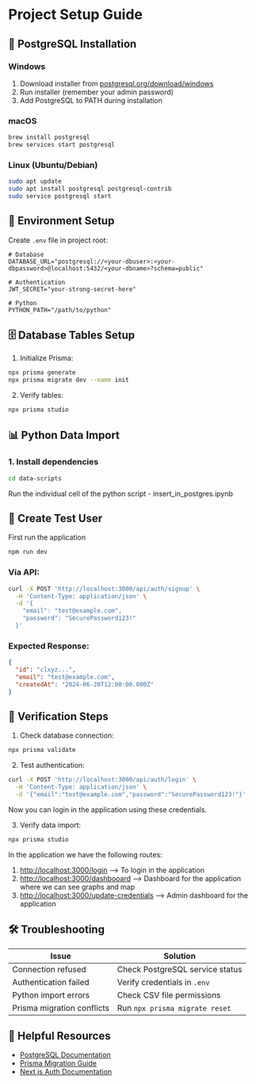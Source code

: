 # Project Setup Guide
## 🐘 PostgreSQL Installation

### Windows
1. Download installer from [postgresql.org/download/windows](https://www.postgresql.org/download/windows/)
2. Run installer (remember your admin password)
3. Add PostgreSQL to PATH during installation

### macOS
```bash
brew install postgresql
brew services start postgresql
```

### Linux (Ubuntu/Debian)
```bash
sudo apt update
sudo apt install postgresql postgresql-contrib
sudo service postgresql start
```

## 🔐 Environment Setup

Create `.env` file in project root:
```env
# Database
DATABASE_URL="postgresql://<your-dbuser>:<your-dbpassword>@localhost:5432/<your-dbname>?schema=public"

# Authentication
JWT_SECRET="your-strong-secret-here"

# Python
PYTHON_PATH="/path/to/python"
```

## 🗄️ Database Tables Setup

1. Initialize Prisma:
```bash
npx prisma generate
npx prisma migrate dev --name init
```

2. Verify tables:
```bash
npx prisma studio
```

## 📊 Python Data Import

### 1. Install dependencies
```bash
cd data-scripts
```
Run the individual cell of the python script - insert_in_postgres.ipynb 

## 👤 Create Test User

First run the application
```bash
npm run dev
```

### Via API:
```bash
curl -X POST 'http://localhost:3000/api/auth/signup' \
  -H 'Content-Type: application/json' \
  -d '{
    "email": "test@example.com",
    "password": "SecurePassword123!"
  }'
```

### Expected Response:
```json
{
  "id": "clxyz...",
  "email": "test@example.com",
  "createdAt": "2024-06-20T12:00:00.000Z"
}
```

## 🚦 Verification Steps

1. Check database connection:
```bash
npx prisma validate
```

2. Test authentication:
```bash
curl -X POST 'http://localhost:3000/api/auth/login' \
  -H 'Content-Type: application/json' \
  -d '{"email":"test@example.com","password":"SecurePassword123!"}'
```
Now you can login in the application using these credentials.

3. Verify data import:
```bash
npx prisma studio
```
In the application we have the following routes:
1. [http://localhost:3000/login](http://localhost:3000/login) --> To login in the application
2. [http://localhost:3000/dashbooard](http://localhost:3000/dashboard) --> Dashboard for the application where we can see graphs and map
3. [http://localhost:3000/update-credentials](http://localhost:3000/update-credentials) --> Admin dashboard for the application
## 🛠️ Troubleshooting

| Issue | Solution |
|-------|----------|
| Connection refused | Check PostgreSQL service status |
| Authentication failed | Verify credentials in `.env` |
| Python import errors | Check CSV file permissions |
| Prisma migration conflicts | Run `npx prisma migrate reset` |

## 🔗 Helpful Resources

- [PostgreSQL Documentation](https://www.postgresql.org/docs/)
- [Prisma Migration Guide](https://www.prisma.io/docs/guides/migrate)
- [Next.js Auth Documentation](https://next-auth.js.org/)
